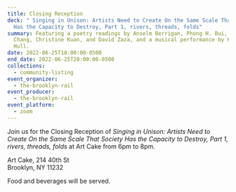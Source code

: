 ```yaml
---
title: Closing Reception
deck: " Singing in Unison: Artists Need to Create On the Same Scale That Society
  Has the Capacity to Destroy, Part 1, rivers, threads, folds"
summary: Featuring a poetry readings by Anselm Berrigan, Phong H. Bui, Chia-Lun
  Chang, Christine Kuan, and David Zaza, and a musical performance by Kristopher
  Hull.
date: 2022-06-25T18:00:00-0500
end_date: 2022-06-25T20:00:00-0500
collections:
  - community-listing
event_organizer:
  - the-brooklyn-rail
event_producer:
  - the-brooklyn-rail
event_platform:
  - zoom
---
```

Join us for the Closing Reception of *Singing in Unison: Artists Need to Create On the Same Scale That Society Has the Capacity to Destroy, Part 1, rivers, threads, folds* at Art Cake from 6pm to 8pm. 

Art Cake, 214 40th St\
Brooklyn, NY 11232

Food and beverages will be served.